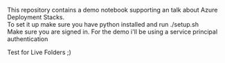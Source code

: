 This repository contains a demo notebook supporting an talk about Azure Deployment Stacks.  
To set it up make sure you have python installed and run ./setup.sh  
Make sure you are signed in. For the demo i'll be using a service principal authentication


Test for Live Folders ;)
